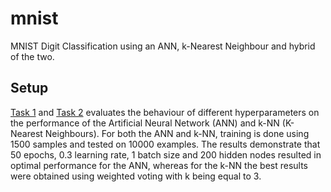 # mnist

MNIST Digit Classification using an ANN, k-Nearest Neighbour and hybrid of the two.

## Setup

[Task 1](https://github.com/oaarnikoivu/mnist/blob/master/Task1.ipynb) and [Task 2](https://github.com/oaarnikoivu/mnist/blob/master/Task2.ipynb) evaluates the behaviour of different hyperparameters on the performance of the Artificial Neural Network (ANN) and k-NN (K-Nearest Neighbours). For both the ANN and k-NN, training is done using 1500 samples and tested on 10000 examples. The results demonstrate that 50 epochs, 0.3 learning rate, 1 batch size and 200 hidden nodes resulted in optimal performance for the ANN, whereas for the k-NN the best results were obtained using weighted voting with k being equal to 3.
